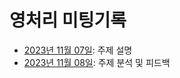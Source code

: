 # 영처리 미팅기록

- [2023년 11월 07일](./2023-11-07.md): 주제 설명
- [2023년 11월 08일](./2023-11-08.md): 주제 분석 및 피드백
